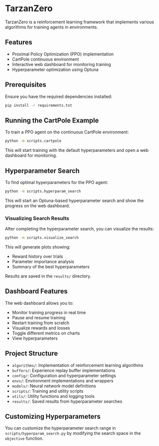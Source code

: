 # TarzanZero

TarzanZero is a reinforcement learning framework that implements various algorithms for training agents in environments.

## Features

- Proximal Policy Optimization (PPO) implementation
- CartPole continuous environment
- Interactive web dashboard for monitoring training
- Hyperparameter optimization using Optuna

## Prerequisites

Ensure you have the required dependencies installed:

```bash
pip install -r requirements.txt
```

## Running the CartPole Example

To train a PPO agent on the continuous CartPole environment:

```bash
python -m scripts.cartpole
```

This will start training with the default hyperparameters and open a web dashboard for monitoring.

## Hyperparameter Search

To find optimal hyperparameters for the PPO agent:

```bash
python -m scripts.hyperparam_search
```

This will start an Optuna-based hyperparameter search and show the progress on the web dashboard.

### Visualizing Search Results

After completing the hyperparameter search, you can visualize the results:

```bash
python -m scripts.visualize_search
```

This will generate plots showing:
- Reward history over trials
- Parameter importance analysis
- Summary of the best hyperparameters

Results are saved in the `results/` directory.

## Dashboard Features

The web dashboard allows you to:
- Monitor training progress in real time
- Pause and resume training
- Restart training from scratch
- Visualize rewards and losses
- Toggle different metrics on charts
- View hyperparameters

## Project Structure

- `algorithms/`: Implementation of reinforcement learning algorithms
- `buffers/`: Experience replay buffer implementations
- `config/`: Configuration and hyperparameter settings
- `envs/`: Environment implementations and wrappers
- `models/`: Neural network model definitions
- `scripts/`: Training and utility scripts
- `utils/`: Utility functions and logging tools
- `results/`: Saved results from hyperparameter searches

## Customizing Hyperparameters

You can customize the hyperparameter search range in `scripts/hyperparam_search.py` by modifying the search space in the `objective` function. 